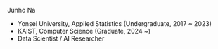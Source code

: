 Junho Na

- Yonsei University, Applied Statistics (Undergraduate, 2017 ~ 2023)
- KAIST, Computer Science (Graduate, 2024 ~) 
- Data Scientist / AI Researcher

